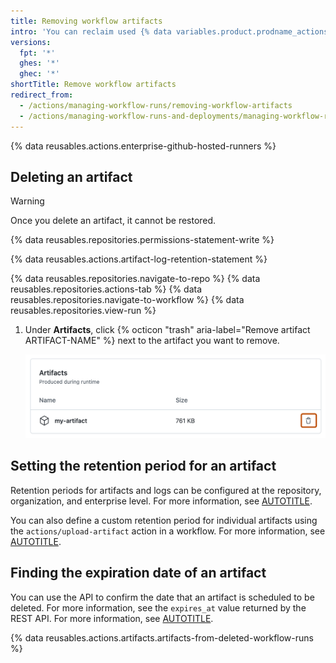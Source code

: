 ```yaml
---
title: Removing workflow artifacts
intro: 'You can reclaim used {% data variables.product.prodname_actions %} storage by deleting artifacts before they expire on {% data variables.product.github %}.'
versions:
  fpt: '*'
  ghes: '*'
  ghec: '*'
shortTitle: Remove workflow artifacts
redirect_from:
  - /actions/managing-workflow-runs/removing-workflow-artifacts
  - /actions/managing-workflow-runs-and-deployments/managing-workflow-runs/removing-workflow-artifacts
---
```


{% data reusables.actions.enterprise-github-hosted-runners %}

## Deleting an artifact

> [!WARNING]
> Once you delete an artifact, it cannot be restored.

{% data reusables.repositories.permissions-statement-write %}

{% data reusables.actions.artifact-log-retention-statement %}

{% data reusables.repositories.navigate-to-repo %}
{% data reusables.repositories.actions-tab %}
{% data reusables.repositories.navigate-to-workflow %}
{% data reusables.repositories.view-run %}
1. Under **Artifacts**, click {% octicon "trash" aria-label="Remove artifact ARTIFACT-NAME" %} next to the artifact you want to remove.

    ![Screenshot showing artifacts created during a workflow run. A trash can icon, used to remove an artifact, is outlined in dark orange.](/assets/images/help/repository/actions-delete-artifact-updated.png)

## Setting the retention period for an artifact

Retention periods for artifacts and logs can be configured at the repository, organization, and enterprise level. For more information, see [AUTOTITLE](/actions/learn-github-actions/usage-limits-billing-and-administration#artifact-and-log-retention-policy).

You can also define a custom retention period for individual artifacts using the `actions/upload-artifact` action in a workflow. For more information, see [AUTOTITLE](/actions/using-workflows/storing-workflow-data-as-artifacts#configuring-a-custom-artifact-retention-period).

## Finding the expiration date of an artifact

You can use the API to confirm the date that an artifact is scheduled to be deleted. For more information, see the `expires_at` value returned by the REST API. For more information, see [AUTOTITLE](/rest/actions/artifacts).

{% data reusables.actions.artifacts.artifacts-from-deleted-workflow-runs %}
